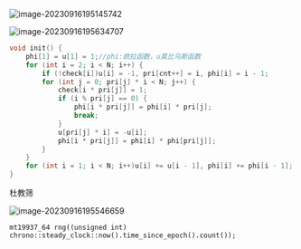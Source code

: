 ![image-20230916195145742](C:\Users\无\AppData\Roaming\Typora\typora-user-images\image-20230916195145742.png)

![image-20230916195634707](C:\Users\无\AppData\Roaming\Typora\typora-user-images\image-20230916195634707.png)

```cpp
void init() {
    phi[1] = u[1] = 1;//phi:欧拉函数，u莫比乌斯函数
    for (int i = 2; i < N; i++) {
        if (!check[i])u[i] = -1, pri[cnt++] = i, phi[i] = i - 1;
        for (int j = 0; pri[j] * i < N; j++) {
            check[i * pri[j]] = 1;
            if (i % pri[j] == 0) {
                phi[i * pri[j]] = phi[i] * pri[j];
                break;
            }
            u[pri[j] * i] = -u[i];
            phi[i * pri[j]] = phi[i] * phi[pri[j]];
        }
    }
    for (int i = 1; i < N; i++)u[i] += u[i - 1], phi[i] += phi[i - 1];
}
```

杜教筛

![image-20230916195546659](C:\Users\无\AppData\Roaming\Typora\typora-user-images\image-20230916195546659.png)

`mt19937_64 rng((unsigned int) chrono::steady_clock::now().time_since_epoch().count());`